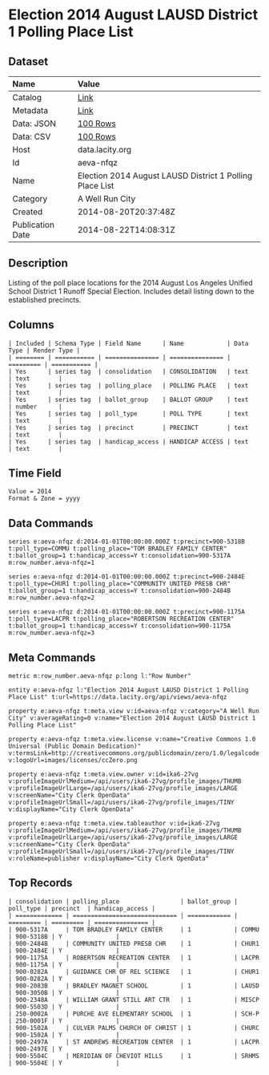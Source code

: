 # Election 2014 August LAUSD District 1 Polling Place List

## Dataset

| Name | Value |
| :--- | :---- |
| Catalog | [Link](https://catalog.data.gov/dataset/election-2014-august-lausd-district-1-polling-place-list-f75b4) |
| Metadata | [Link](https://data.lacity.org/api/views/aeva-nfqz) |
| Data: JSON | [100 Rows](https://data.lacity.org/api/views/aeva-nfqz/rows.json?max_rows=100) |
| Data: CSV | [100 Rows](https://data.lacity.org/api/views/aeva-nfqz/rows.csv?max_rows=100) |
| Host | data.lacity.org |
| Id | aeva-nfqz |
| Name | Election 2014 August LAUSD District 1 Polling Place List |
| Category | A Well Run City |
| Created | 2014-08-20T20:37:48Z |
| Publication Date | 2014-08-22T14:08:31Z |

## Description

Listing of the poll place locations for the 2014 August Los Angeles Unified School District 1 Runoff Special Election. Includes detail listing down to the established precincts.

## Columns

```ls
| Included | Schema Type | Field Name      | Name            | Data Type | Render Type |
| ======== | =========== | =============== | =============== | ========= | =========== |
| Yes      | series tag  | consolidation   | CONSOLIDATION   | text      | text        |
| Yes      | series tag  | polling_place   | POLLING PLACE   | text      | text        |
| Yes      | series tag  | ballot_group    | BALLOT GROUP    | text      | number      |
| Yes      | series tag  | poll_type       | POLL TYPE       | text      | text        |
| Yes      | series tag  | precinct        | PRECINCT        | text      | text        |
| Yes      | series tag  | handicap_access | HANDICAP ACCESS | text      | text        |
```

## Time Field

```ls
Value = 2014
Format & Zone = yyyy
```

## Data Commands

```ls
series e:aeva-nfqz d:2014-01-01T00:00:00.000Z t:precinct=900-5318B t:poll_type=COMMU t:polling_place="TOM BRADLEY FAMILY CENTER" t:ballot_group=1 t:handicap_access=Y t:consolidation=900-5317A m:row_number.aeva-nfqz=1

series e:aeva-nfqz d:2014-01-01T00:00:00.000Z t:precinct=900-2484E t:poll_type=CHUR1 t:polling_place="COMMUNITY UNITED PRESB CHR" t:ballot_group=1 t:handicap_access=Y t:consolidation=900-2484B m:row_number.aeva-nfqz=2

series e:aeva-nfqz d:2014-01-01T00:00:00.000Z t:precinct=900-1175A t:poll_type=LACPR t:polling_place="ROBERTSON RECREATION CENTER" t:ballot_group=1 t:handicap_access=Y t:consolidation=900-1175A m:row_number.aeva-nfqz=3
```

## Meta Commands

```ls
metric m:row_number.aeva-nfqz p:long l:"Row Number"

entity e:aeva-nfqz l:"Election 2014 August LAUSD District 1 Polling Place List" t:url=https://data.lacity.org/api/views/aeva-nfqz

property e:aeva-nfqz t:meta.view v:id=aeva-nfqz v:category="A Well Run City" v:averageRating=0 v:name="Election 2014 August LAUSD District 1 Polling Place List"

property e:aeva-nfqz t:meta.view.license v:name="Creative Commons 1.0 Universal (Public Domain Dedication)" v:termsLink=http://creativecommons.org/publicdomain/zero/1.0/legalcode v:logoUrl=images/licenses/ccZero.png

property e:aeva-nfqz t:meta.view.owner v:id=ika6-27vg v:profileImageUrlMedium=/api/users/ika6-27vg/profile_images/THUMB v:profileImageUrlLarge=/api/users/ika6-27vg/profile_images/LARGE v:screenName="City Clerk OpenData" v:profileImageUrlSmall=/api/users/ika6-27vg/profile_images/TINY v:displayName="City Clerk OpenData"

property e:aeva-nfqz t:meta.view.tableauthor v:id=ika6-27vg v:profileImageUrlMedium=/api/users/ika6-27vg/profile_images/THUMB v:profileImageUrlLarge=/api/users/ika6-27vg/profile_images/LARGE v:screenName="City Clerk OpenData" v:profileImageUrlSmall=/api/users/ika6-27vg/profile_images/TINY v:roleName=publisher v:displayName="City Clerk OpenData"
```

## Top Records

```ls
| consolidation | polling_place                 | ballot_group | poll_type | precinct  | handicap_access | 
| ============= | ============================= | ============ | ========= | ========= | =============== | 
| 900-5317A     | TOM BRADLEY FAMILY CENTER     | 1            | COMMU     | 900-5318B | Y               | 
| 900-2484B     | COMMUNITY UNITED PRESB CHR    | 1            | CHUR1     | 900-2484E | Y               | 
| 900-1175A     | ROBERTSON RECREATION CENTER   | 1            | LACPR     | 900-1175A | Y               | 
| 900-0282A     | GUIDANCE CHR OF REL SCIENCE   | 1            | CHUR1     | 900-0282A | Y               | 
| 900-2083B     | BRADLEY MAGNET SCHOOL         | 1            | LAUSD     | 900-3050B | Y               | 
| 900-2348A     | WILLIAM GRANT STILL ART CTR   | 1            | MISCP     | 900-5503D | Y               | 
| 250-0002A     | PURCHE AVE ELEMENTARY SCHOOL  | 1            | SCH-P     | 250-0001F | Y               | 
| 900-1502A     | CULVER PALMS CHURCH OF CHRIST | 1            | CHURC     | 900-1502A | Y               | 
| 900-2497A     | ST ANDREWS RECREATION CENTER  | 1            | LACPR     | 900-2497E | Y               | 
| 900-5504C     | MERIDIAN OF CHEVIOT HILLS     | 1            | SRHMS     | 900-5504E | Y               | 
```